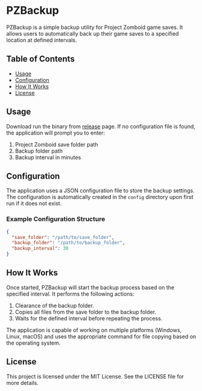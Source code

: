 # PZBackup

PZBackup is a simple backup utility for Project Zomboid game saves. It allows users to automatically back up their game saves to a specified location at defined intervals.

## Table of Contents

- [Usage](#usage)
- [Configuration](#configuration)
- [How It Works](#how-it-works)
- [License](#license)

## Usage

Download run the binary from [release](https://github.com/angga2oioi/project-zomboid-auto-backup/releases) page. If no configuration file is found, the application will prompt you to enter:

1. Project Zomboid save folder path
2. Backup folder path
3. Backup interval in minutes

## Configuration

The application uses a JSON configuration file to store the backup settings. The configuration is automatically created in the `config` directory upon first run if it does not exist.

### Example Configuration Structure

```json
{
  "save_folder": "/path/to/save_folder",
  "backup_folder": "/path/to/backup_folder",
  "backup_interval": 30
}
```

## How It Works

Once started, PZBackup will start the backup process based on the specified interval. It performs the following actions:

1. Clearance of the backup folder.
2. Copies all files from the save folder to the backup folder.
3. Waits for the defined interval before repeating the process.

The application is capable of working on multiple platforms (Windows, Linux, macOS) and uses the appropriate command for file copying based on the operating system.

## License

This project is licensed under the MIT License. See the LICENSE file for more details.
